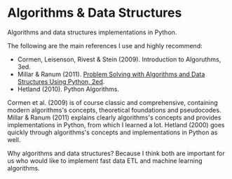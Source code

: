 # Algorithms & Data Structures

Algorithms and data structures implementations in Python. 

The following are the main references I use and highly recommend:

- Cormen, Leisenson, Rivest & Stein (2009). Introduction to Algoruthms, 3ed.
- Millar & Ranum (2011). [Problem Solving with Algorithms and Data Structures Using Python, 2ed](http://interactivepython.org/runestone/static/pythonds/index.html).
- Hetland (2010). Python Algorithms.

Cormen et al. (2009) is of course classic and comprehensive, containing modern algorithms's concepts, theoretical foundations and pseudocodes. Millar & Ranum (2011) explains clearly algorithms's concepts and provides implementations in Python, from which I learned a lot. Hetland (2000) goes quickly through algorithms's concepts and implementations in Python as well.

Why algorithms and data structures? Because I think both are important for us who would like to implement fast data ETL and machine learning algorithms.
